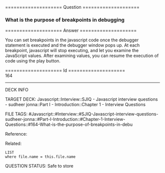 ==================== Question ====================  

### What is the purpose of breakpoints in debugging  

==================== Answer ====================  

You can set breakpoints in the javascript code once the debugger statement is
executed and the debugger window pops up. At each breakpoint, javascript will
stop executing, and let you examine the JavaScript values. After examining
values, you can resume the execution of code using the play button.

==================== Id ====================  
164

---

DECK INFO

TARGET DECK: Javascript::Interview::SJIQ - Javascript interview questions - sudheer jonna::Part I - Introduction::Chapter 1 - Interview Questions

FILE TAGS: #Javascript::#Interview::#SJIQ-Javascript-interview-questions-sudheer-jonna::#Part-I-Introduction::#Chapter-1-Interview-Questions::#164-What-is-the-purpose-of-breakpoints-in-debu

Reference:

Related:

```dataview
LIST
where file.name = this.file.name
```

QUESTION STATUS: Safe to store
